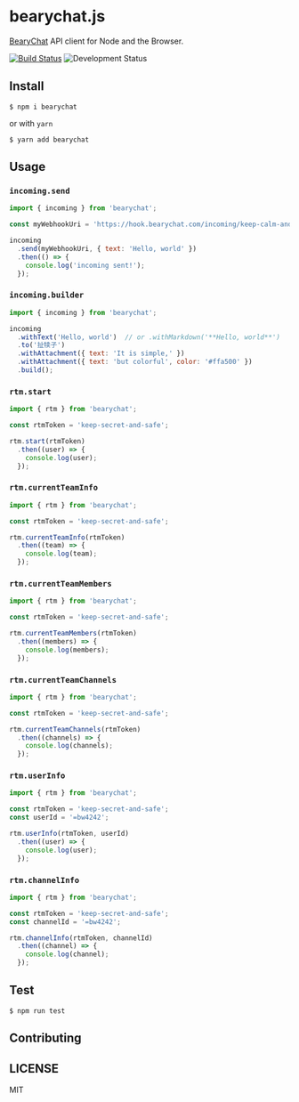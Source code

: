# bearychat.js

[BearyChat][] API client for Node and the Browser.

[![Build Status](https://travis-ci.org/bearyinnovative/bearychat.js.svg)](https://travis-ci.org/bearyinnovative/bearychat.js)
![Development Status](https://img.shields.io/badge/status-WIP-yellow.svg?style=flat-square)


[BearyChat]: https://bearychat.com

## Install

```
$ npm i bearychat
```

or with `yarn`

```
$ yarn add bearychat
```

## Usage

### `incoming.send`

```javascript
import { incoming } from 'bearychat';

const myWebhookUri = 'https://hook.bearychat.com/incoming/keep-calm-and-pusing';

incoming
  .send(myWebhookUri, { text: 'Hello, world' })
  .then(() => {
    console.log('incoming sent!');
  });
```

### `incoming.builder`

```javascript
import { incoming } from 'bearychat';

incoming
  .withText('Hello, world')  // or .withMarkdown('**Hello, world**')
  .to('扯犊子')
  .withAttachment({ text: 'It is simple,' })
  .withAttachment({ text: 'but colorful', color: '#ffa500' })
  .build();
```

### `rtm.start`

```javascript
import { rtm } from 'bearychat';

const rtmToken = 'keep-secret-and-safe';

rtm.start(rtmToken)
  .then((user) => {
    console.log(user);
  });
```

### `rtm.currentTeamInfo`

```javascript
import { rtm } from 'bearychat';

const rtmToken = 'keep-secret-and-safe';

rtm.currentTeamInfo(rtmToken)
  .then((team) => {
    console.log(team);
  });
```

### `rtm.currentTeamMembers`

```javascript
import { rtm } from 'bearychat';

const rtmToken = 'keep-secret-and-safe';

rtm.currentTeamMembers(rtmToken)
  .then((members) => {
    console.log(members);
  });
```

### `rtm.currentTeamChannels`

```javascript
import { rtm } from 'bearychat';

const rtmToken = 'keep-secret-and-safe';

rtm.currentTeamChannels(rtmToken)
  .then((channels) => {
    console.log(channels);
  });
```

### `rtm.userInfo`

```javascript
import { rtm } from 'bearychat';

const rtmToken = 'keep-secret-and-safe';
const userId = '=bw4242';

rtm.userInfo(rtmToken, userId)
  .then((user) => {
    console.log(user);
  });
```

### `rtm.channelInfo`

```javascript
import { rtm } from 'bearychat';

const rtmToken = 'keep-secret-and-safe';
const channelId = '=bw4242';

rtm.channelInfo(rtmToken, channelId)
  .then((channel) => {
    console.log(channel);
  });
```

## Test

```
$ npm run test
```

## Contributing

## LICENSE

MIT
